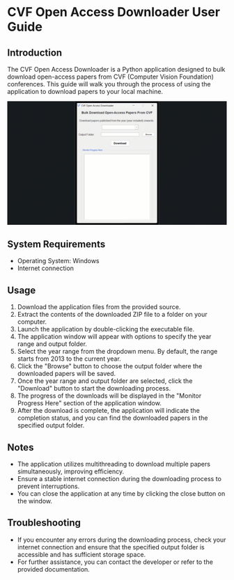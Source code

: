 # CVF Open Access Downloader User Guide

## Introduction
The CVF Open Access Downloader is a Python application designed to bulk download open-access papers from CVF (Computer Vision Foundation) conferences. This guide will walk you through the process of using the application to download papers to your local machine.

![CVF Open Access Downloader Demo](cvf_scrapper.gif)

## System Requirements
- Operating System: Windows
- Internet connection

## Usage
1. Download the application files from the provided source.
2. Extract the contents of the downloaded ZIP file to a folder on your computer.
3. Launch the application by double-clicking the executable file.
4. The application window will appear with options to specify the year range and output folder.
5. Select the year range from the dropdown menu. By default, the range starts from 2013 to the current year.
6. Click the "Browse" button to choose the output folder where the downloaded papers will be saved.
7. Once the year range and output folder are selected, click the "Download" button to start the downloading process.
8. The progress of the downloads will be displayed in the "Monitor Progress Here" section of the application window.
9. After the download is complete, the application will indicate the completion status, and you can find the downloaded papers in the specified output folder.

## Notes
- The application utilizes multithreading to download multiple papers simultaneously, improving efficiency.
- Ensure a stable internet connection during the downloading process to prevent interruptions.
- You can close the application at any time by clicking the close button on the window.

## Troubleshooting
- If you encounter any errors during the downloading process, check your internet connection and ensure that the specified output folder is accessible and has sufficient storage space.
- For further assistance, you can contact the developer or refer to the provided documentation.
